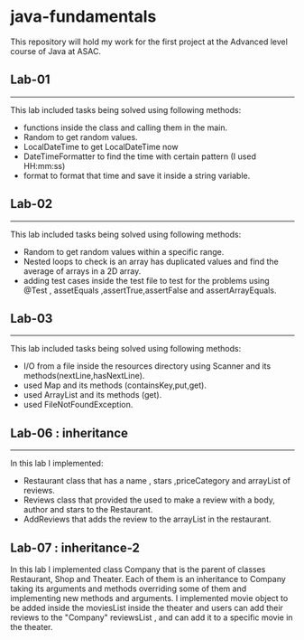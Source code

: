 # java-fundamentals
This repository will hold my work for the first project at the Advanced level course of Java at ASAC. 


## Lab-01

***
This lab included tasks being solved using following methods:
- functions inside the class and calling them in the main.
- Random to get random values.
- LocalDateTime to get LocalDateTime now
- DateTimeFormatter to find the time with certain pattern (I used HH:mm:ss)
- format to format that time and save it inside a string variable. 

## Lab-02 
***
This lab included tasks being solved using following methods:
- Random to get random values within a specific range.
- Nested loops to check is an array has duplicated values and find the average of arrays in a 2D array.
- adding test cases inside the test file to test for the problems using @Test , assetEquals ,assertTrue,assertFalse and assertArrayEquals.

## Lab-03
***
This lab included tasks being solved using following methods:
- I/O from a file inside the resources directory using Scanner and its methods(nextLine,hasNextLine).
- used Map and its methods (containsKey,put,get).
- used ArrayList and its methods (get).
- used FileNotFoundException.


## Lab-06 : inheritance 
***
In this lab I implemented: 
- Restaurant class that has a name , stars ,priceCategory and arrayList of reviews.
- Reviews class that provided the used to  make a review with a body, author and stars to the Restaurant.
- AddReviews that adds the review to the arrayList in the restaurant. 


## Lab-07 : inheritance-2 
In this lab I implemented class Company that is the parent of classes Restaurant, Shop and Theater.
Each of them is an inheritance to Company taking its arguments and methods overriding some of them and implementing new methods and arguments. 
I implemented movie object to be added inside the moviesList inside the theater and users can add their reviews to the "Company" reviewsList , and can add it to a specific movie in the theater. 

